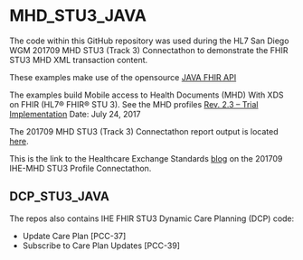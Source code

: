 # MHD_STU3_JAVA

The code within this GitHub repository was used during the HL7 San Diego WGM 201709 MHD STU3 (Track 3) Connectathon to demonstrate the FHIR STU3 MHD XML transaction content. 

These examples make use of the opensource [JAVA FHIR API](https://github.com/jamesagnew/hapi-fhir/)

The examples build Mobile access to Health Documents (MHD) With XDS on FHIR (HL7® FHIR® STU 3). See the MHD profiles [Rev. 2.3 – Trial Implementation](http://ihe.net/uploadedFiles/Documents/ITI/IHE_ITI_Suppl_MHD.pdf) Date: July 24, 2017

The 201709 MHD STU3 (Track 3) Connectathon report output is located [here](https://www.dropbox.com/s/hrbuj69fs1x61er/MHD_STU3_TRACK.pptx?dl=0).

This is the link to the Healthcare Exchange Standards [blog](https://healthcaresecprivacy.blogspot.com/2017/09/fhir-connectathon-of-ihe-mhd-profile.html) on the 201709 IHE-MHD STU3 Profile Connectathon.


## DCP_STU3_JAVA ##

The repos also contains IHE FHIR STU3 Dynamic Care Planning (DCP) code:

- Update Care Plan [PCC-37]
- Subscribe to Care Plan Updates [PCC-39]

